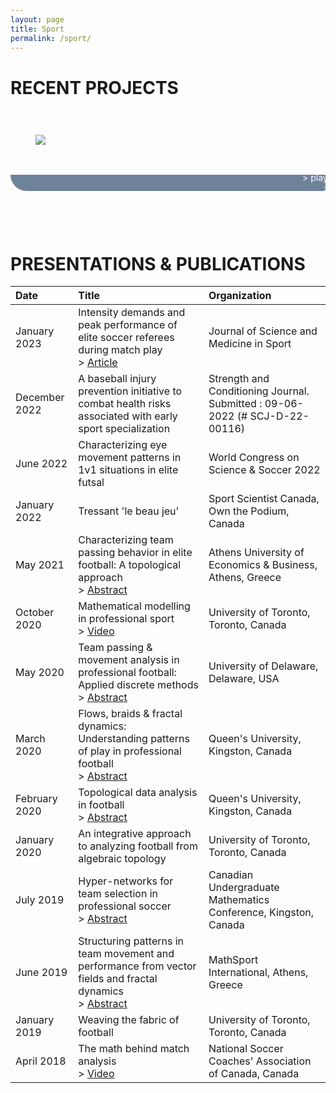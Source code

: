 ```yaml
---
layout: page
title: Sport
permalink: /sport/
---
```

<style>
    #carousel {
        width: 100%;
        display: grid;
        grid-template-columns: 1fr 1fr 1fr;
        grid-template-rows: 1fr;
        gap: 0.5vh 1vw;
        grid-template-areas:
            "pnl-1 pnl-2 pnl-3";
        overflow-x: auto;
        white-space:nowrap;
    }

    .slide {
        display: grid;
        width: 28vh;
        grid-template-columns: 100%;
        grid-template-rows: 80% 20%;
        grid-template-areas:
            "image"
            "txt";
    }
    .image {
        padding: 1vh;
        grid-area: image;
    }
    .text {
        display: flex;
        text-align: center;
        justify-content: center;
        align-items: center;
        color: #ffffff;
        background-color: #6e829a;
        border-radius: 0 0 2vh 2vh;
        grid-area: txt;
    }
    #introfade {
        height: 1.5vh;
    }
</style>

# RECENT PROJECTS

<div id="carousel">
    <div id="pnl-1" class="slide">
        <div id="img-1" class="image"><img src="../assets/sport/braids.jpg"/></div>
        <div id="txt-1" class="text"> > player movement patterns <br/> > algebraic braids </div>
    </div>
    <div id="pnl-2" class="slide">
        <div id="img-2" class="image"><img src="../assets/sport/net.jpg"/></div>
        <div id="txt-2" class="text"> > passing behaviour <br/> > hypernetworks </div>
    </div>
    <div id="pnl-3" class="slide">
        <div id="img-3" class="image"><img src="../assets/sport/waves.jpg"/></div>
        <div id="txt-3" class="text"> > team movement dynamics <br/> > flow fields </div>
    </div>
</div>
<div id="introfade">
</div>

# PRESENTATIONS & PUBLICATIONS

| Date                | Title | Organization         |
|:--------------------|:-----|:---------------|
| January 2023   | Intensity demands and peak performance of elite soccer referees during match play<br/> > [Article](https://doi.org/10.1016/j.jsams.2022.10.006) | Journal of Science and Medicine in Sport |
| December 2022   | A baseball injury prevention initiative to combat health risks associated with early sport specialization   | Strength and Conditioning Journal. Submitted : 09-06-2022 (# SCJ-D-22-00116) |
| June 2022   | Characterizing eye movement patterns in 1v1 situations in elite futsal | World Congress on Science & Soccer 2022 |
| January 2022   | Tressant 'le beau jeu'   | Sport Scientist Canada, Own the Podium, Canada |
| May 2021   | Characterizing team passing behavior in elite football: A topological approach<br/> > [Abstract](https://aueb-analytics.wixsite.com/saw2021)   | Athens University of Economics & Business, Athens, Greece |
| October 2020 | Mathematical modelling in professional sport <br/> > [Video](https://www.youtube.com/watch?v=rxOqNcIWl84&t=539s&ab_channel=UTSPAN) | University of Toronto, Toronto, Canada |
| May 2020 | Team passing & movement analysis in professional football: Applied discrete methods <br/> > [Abstract](https://www.mathsci.udel.edu/events/seminars-and-colloquia/discrete-mathematics/archive)  | University of Delaware, Delaware, USA |
| March 2020 | Flows, braids & fractal dynamics: Understanding patterns of play in professional football <br/> > [Abstract](https://www.queensu.ca/mathstat/dynamics-geometry-groups-abdullah-zafar-u-t)  | Queen's University, Kingston, Canada |
| February 2020 | Topological data analysis in football <br/> > [Abstract](https://www.queensu.ca/mathstat/topological-data-analysis-abdullah-zafar-university-toronto-0)  | Queen's University, Kingston, Canada |
| January 2020 | An integrative approach to analyzing football from algebraic topology  | University of Toronto, Toronto, Canada |
| July 2019 | Hyper-networks for team selection in professional soccer <br/> > [Abstract](https://cumc.math.ca/2019/program/CUMC_2019_Conference_Booklet.pdf)  | Canadian Undergraduate Mathematics Conference, Kingston, Canada |
| June 2019 | Structuring patterns in team movement and performance from vector fields and fractal dynamics <br/> > [Abstract](https://www.dropbox.com/s/bt38epoz290zqv7/MathSport2019_Book_of_Abstracts%20v4.pdf?dl=0)  | MathSport International, Athens, Greece |
| January 2019 | Weaving the fabric of football  | University of Toronto, Toronto, Canada |
| April 2018 | The math behind match analysis <br/> > [Video](https://www.youtube.com/watch?v=_xGO0_GX6Hs&ab_channel=SpeedTraining-wheresportsmeetscience)  | National Soccer Coaches' Association of Canada, Canada |
